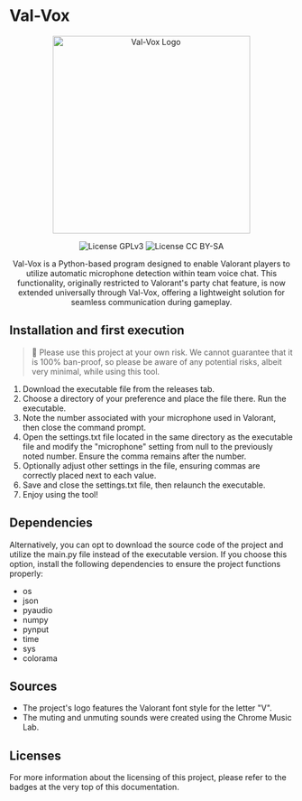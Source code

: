 # Val-Vox

<p align="center">
  <img src="https://github.com/user-attachments/assets/ef928b8a-3217-47ad-8bd9-5f2e336b655d" alt="Val-Vox Logo"  width="350" height="350"/>
</p>

<p align="center">
  <img src="https://img.shields.io/badge/Code%20License-GPL%20v3-darkgreen" alt="License GPLv3" href="https://www.gnu.org/licenses/quick-guide-gplv3.en.html"/>
  <img src="https://img.shields.io/badge/Text%20License-CC%20BY--SA%204.0-blue" alt="License CC BY-SA"/>
</p>

<p align="center">Val-Vox is a Python-based program designed to enable Valorant players to utilize automatic microphone detection within team voice chat. This functionality, originally restricted to Valorant's party chat feature, is now extended universally through Val-Vox, offering a lightweight solution for seamless communication during gameplay.</p>

## Installation and first execution

> 🚨
> Please use this project at your own risk. We cannot guarantee that it is 100% ban-proof, so please be aware of any potential risks, albeit very minimal, while using this tool.

1. Download the executable file from the releases tab.
2. Choose a directory of your preference and place the file there. Run the executable.
3. Note the number associated with your microphone used in Valorant, then close the command prompt.
4. Open the settings.txt file located in the same directory as the executable file and modify the "microphone" setting from null to the previously noted number. Ensure the comma remains after the number.
5. Optionally adjust other settings in the file, ensuring commas are correctly placed next to each value.
6. Save and close the settings.txt file, then relaunch the executable.
7. Enjoy using the tool!

## Dependencies

Alternatively, you can opt to download the source code of the project and utilize the main.py file instead of the executable version. If you choose this option, install the following dependencies to ensure the project functions properly:
- os
- json
- pyaudio
- numpy
- pynput
- time
- sys
- colorama

## Sources

- The project's logo features the Valorant font style for the letter "V".
- The muting and unmuting sounds were created using the Chrome Music Lab.

## Licenses

For more information about the licensing of this project, please refer to the badges at the very top of this documentation.
